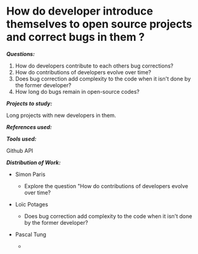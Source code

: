 # How do developer introduce themselves to open source projects and correct bugs in them ?

_**Questions:**_

1. How do developers contribute to each others bug corrections?
2. How do contributions of developers evolve over time?
3. Does bug correction add complexity to the code when it isn't done by the former developer?
4. How long do bugs remain in open-source codes?

_**Projects to study:**_

Long projects with new developers in them.

_**References used:**_

_**Tools used:**_

Github API

_**Distribution of Work:**_

* Simon Paris

  * Explore the question "How do contributions of developers evolve over time?

* Loïc Potages

  * Does bug correction add complexity to the code when it isn't done by the former developer?

* Pascal Tung

  * 



